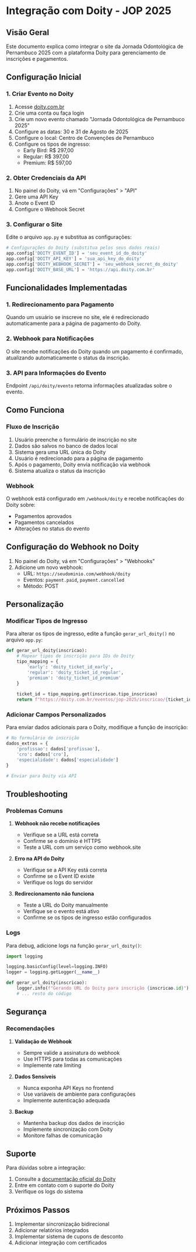 # Integração com Doity - JOP 2025

## Visão Geral

Este documento explica como integrar o site da Jornada Odontológica de Pernambuco 2025 com a plataforma Doity para gerenciamento de inscrições e pagamentos.

## Configuração Inicial

### 1. Criar Evento no Doity

1. Acesse [doity.com.br](https://doity.com.br)
2. Crie uma conta ou faça login
3. Crie um novo evento chamado "Jornada Odontológica de Pernambuco 2025"
4. Configure as datas: 30 e 31 de Agosto de 2025
5. Configure o local: Centro de Convenções de Pernambuco
6. Configure os tipos de ingresso:
   - Early Bird: R$ 297,00
   - Regular: R$ 397,00
   - Premium: R$ 597,00

### 2. Obter Credenciais da API

1. No painel do Doity, vá em "Configurações" > "API"
2. Gere uma API Key
3. Anote o Event ID
4. Configure o Webhook Secret

### 3. Configurar o Site

Edite o arquivo `app.py` e substitua as configurações:

```python
# Configurações do Doity (substitua pelos seus dados reais)
app.config['DOITY_EVENT_ID'] = 'seu_event_id_do_doity'
app.config['DOITY_API_KEY'] = 'sua_api_key_do_doity'
app.config['DOITY_WEBHOOK_SECRET'] = 'seu_webhook_secret_do_doity'
app.config['DOITY_BASE_URL'] = 'https://api.doity.com.br'
```

## Funcionalidades Implementadas

### 1. Redirecionamento para Pagamento

Quando um usuário se inscreve no site, ele é redirecionado automaticamente para a página de pagamento do Doity.

### 2. Webhook para Notificações

O site recebe notificações do Doity quando um pagamento é confirmado, atualizando automaticamente o status da inscrição.

### 3. API para Informações do Evento

Endpoint `/api/doity/evento` retorna informações atualizadas sobre o evento.

## Como Funciona

### Fluxo de Inscrição

1. Usuário preenche o formulário de inscrição no site
2. Dados são salvos no banco de dados local
3. Sistema gera uma URL única do Doity
4. Usuário é redirecionado para a página de pagamento
5. Após o pagamento, Doity envia notificação via webhook
6. Sistema atualiza o status da inscrição

### Webhook

O webhook está configurado em `/webhook/doity` e recebe notificações do Doity sobre:
- Pagamentos aprovados
- Pagamentos cancelados
- Alterações no status do evento

## Configuração do Webhook no Doity

1. No painel do Doity, vá em "Configurações" > "Webhooks"
2. Adicione um novo webhook:
   - URL: `https://seudominio.com/webhook/doity`
   - Eventos: `payment.paid`, `payment.cancelled`
   - Método: POST

## Personalização

### Modificar Tipos de Ingresso

Para alterar os tipos de ingresso, edite a função `gerar_url_doity()` no arquivo `app.py`:

```python
def gerar_url_doity(inscricao):
    # Mapear tipos de inscrição para IDs do Doity
    tipo_mapping = {
        'early': 'doity_ticket_id_early',
        'regular': 'doity_ticket_id_regular',
        'premium': 'doity_ticket_id_premium'
    }
    
    ticket_id = tipo_mapping.get(inscricao.tipo_inscricao)
    return f"https://doity.com.br/eventos/jop-2025/inscricao/{ticket_id}?code={inscricao.codigo_pagamento}"
```

### Adicionar Campos Personalizados

Para enviar dados adicionais para o Doity, modifique a função de inscrição:

```python
# No formulário de inscrição
dados_extras = {
    'profissao': dados['profissao'],
    'cro': dados['cro'],
    'especialidade': dados['especialidade']
}

# Enviar para Doity via API
```

## Troubleshooting

### Problemas Comuns

1. **Webhook não recebe notificações**
   - Verifique se a URL está correta
   - Confirme se o domínio é HTTPS
   - Teste a URL com um serviço como webhook.site

2. **Erro na API do Doity**
   - Verifique se a API Key está correta
   - Confirme se o Event ID existe
   - Verifique os logs do servidor

3. **Redirecionamento não funciona**
   - Teste a URL do Doity manualmente
   - Verifique se o evento está ativo
   - Confirme se os tipos de ingresso estão configurados

### Logs

Para debug, adicione logs na função `gerar_url_doity()`:

```python
import logging

logging.basicConfig(level=logging.INFO)
logger = logging.getLogger(__name__)

def gerar_url_doity(inscricao):
    logger.info(f"Gerando URL do Doity para inscrição {inscricao.id}")
    # ... resto do código
```

## Segurança

### Recomendações

1. **Validação de Webhook**
   - Sempre valide a assinatura do webhook
   - Use HTTPS para todas as comunicações
   - Implemente rate limiting

2. **Dados Sensíveis**
   - Nunca exponha API Keys no frontend
   - Use variáveis de ambiente para configurações
   - Implemente autenticação adequada

3. **Backup**
   - Mantenha backup dos dados de inscrição
   - Implemente sincronização com Doity
   - Monitore falhas de comunicação

## Suporte

Para dúvidas sobre a integração:

1. Consulte a [documentação oficial do Doity](https://doity.com.br/api)
2. Entre em contato com o suporte do Doity
3. Verifique os logs do sistema

## Próximos Passos

1. Implementar sincronização bidirecional
2. Adicionar relatórios integrados
3. Implementar sistema de cupons de desconto
4. Adicionar integração com certificados 